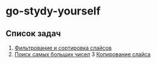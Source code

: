 # go-stydy-yourself

## Список задач
1. [Фильтрование и сортировка слайсов](/01-filter-and-sort.md) 
2. [Поиск самых больших чисел](/02-biggest-numbers.md)
3  [Копирование слайса](/03-copy-slice.md)

